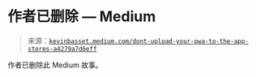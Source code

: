 <!--yml

类别：未分类

日期：2024 年 5 月 27 日 14:42:32

-->

# 作者已删除 — Medium

> 来源：[`kevinbasset.medium.com/dont-upload-your-pwa-to-the-app-stores-a4279a7d6eff`](https://kevinbasset.medium.com/dont-upload-your-pwa-to-the-app-stores-a4279a7d6eff)

作者已删除此 Medium 故事。
